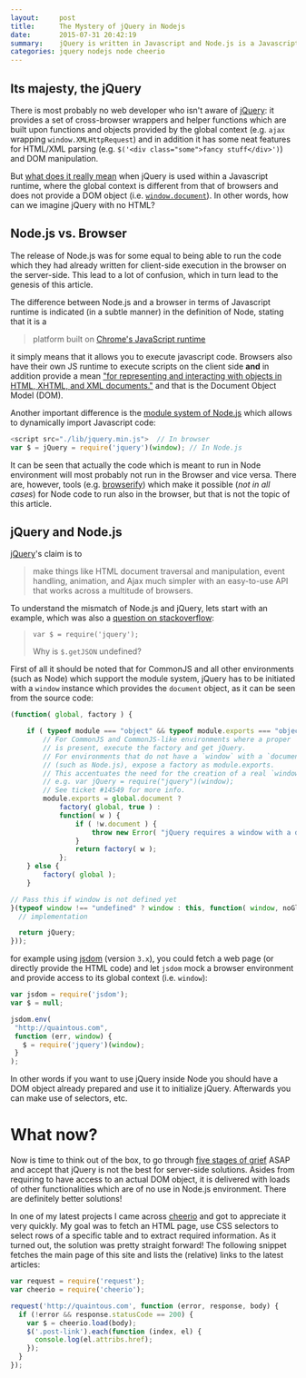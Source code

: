 ```yaml
---
layout:     post
title:      The Mystery of jQuery in Nodejs
date:       2015-07-31 20:42:19
summary:    jQuery is written in Javascript and Node.js is a Javascript runtime, so why using jQuery in Node.js doesn't make sense? (actually it might, but let's all agree that it doesn't)
categories: jquery nodejs node cheerio
---
```


## Its majesty, the jQuery
There is most probably no web developer who isn't aware of [jQuery](https://jquery.com/): it provides a set of cross-browser wrappers and helper functions which are built upon functions and objects provided by the global context (e.g. `ajax` wrapping `window.XMLHttpRequest`) and in addition it has some neat features for HTML/XML parsing (e.g. `$('<div class="some">fancy stuff</div>')`) and DOM manipulation.

But [what does it really mean](http://stackoverflow.com/q/31393714/2295964) when jQuery is used within a Javascript runtime, where the global context is different from that of browsers and does not provide a DOM object (i.e. [`window.document`](https://developer.mozilla.org/en-US/docs/Web/API/document)). In other words, how can we imagine jQuery with no HTML?

## Node.js vs. Browser
The release of Node.js was for some equal to being able to run the code which they had already written for client-side execution in the browser on the server-side. This lead to a lot of confusion, which in turn lead to the genesis of this article.

The difference between Node.js and a browser in terms of Javascript runtime is indicated (in a subtle manner) in the definition of Node, stating that it is a

> platform built on [Chrome's JavaScript runtime](http://code.google.com/p/v8/)

it simply means that it allows you to execute javascript code. Browsers also have their own JS runtime to execute scripts on the client side **and** in addition provide a mean ["for representing and interacting with objects in HTML, XHTML, and XML documents."](https://en.wikipedia.org/wiki/Document_Object_Model) and that is the Document Object Model (DOM).

Another important difference is the [module system of Node.js](https://nodejs.org/api/modules.html) which allows to dynamically import Javascript code:

```js
<script src="./lib/jquery.min.js">  // In browser
var $ = jQuery = require('jquery')(window); // In Node.js
```

It can be seen that actually the code which is meant to run in Node environment will most probably not run in the Browser and vice versa. There are, however, tools (e.g. [browserify](http://browserify.org/)) which make it possible (*not in all cases*) for Node code to run also in the browser, but that is not the topic of this article.

## jQuery and Node.js
[jQuery](https://jquery.com/)'s claim is to

> make things like HTML document traversal and manipulation, event handling, animation, and Ajax much simpler with an easy-to-use API that works across a multitude of browsers.

To understand the mismatch of Node.js and jQuery, lets start with an example, which was also a [question on stackoverflow](http://stackoverflow.com/q/31654977/2295964):

> `var $ = require('jquery');`
>
> Why is `$.getJSON` undefined?

First of all it should be noted that for CommonJS and all other environments (such as Node) which support the module system, jQuery has to be initiated with a `window` instance which provides the `document` object, as it can be seen from the source code:

```js
(function( global, factory ) {

    if ( typeof module === "object" && typeof module.exports === "object" ) {
        // For CommonJS and CommonJS-like environments where a proper `window`
        // is present, execute the factory and get jQuery.
        // For environments that do not have a `window` with a `document`
        // (such as Node.js), expose a factory as module.exports.
        // This accentuates the need for the creation of a real `window`.
        // e.g. var jQuery = require("jquery")(window);
        // See ticket #14549 for more info.
        module.exports = global.document ?
            factory( global, true ) :
            function( w ) {
                if ( !w.document ) {
                    throw new Error( "jQuery requires a window with a document" );
                }
                return factory( w );
            };
    } else {
        factory( global );
    }

// Pass this if window is not defined yet
}(typeof window !== "undefined" ? window : this, function( window, noGlobal ) {
  // implementation

  return jQuery;
}));
```
for example using [jsdom](https://github.com/tmpvar/jsdom) (version `3.x`), you could fetch a web page (or directly provide the HTML code) and let `jsdom` mock a browser environment and provide access to its global context (i.e. `window`):

```js
var jsdom = require('jsdom');
var $ = null;

jsdom.env(
 "http://quaintous.com",
 function (err, window) {
   $ = require('jquery')(window);
 }
);
```

In other words if you want to use jQuery inside Node you should have a DOM object already prepared and use it to initialize jQuery. Afterwards you can make use of selectors, etc.

# What now?
Now is time to think out of the box, to go through [five stages of grief](https://en.wikipedia.org/wiki/K%C3%BCbler-Ross_model) ASAP and accept that jQuery is not the best for server-side solutions. Asides from requiring to have access to an actual DOM object, it is delivered with loads of other functionalities which are of no use in Node.js environment. There are definitely better solutions!

In one of my latest projects I came across [cheerio](https://github.com/cheeriojs/cheerio) and got to appreciate it very quickly. My goal was to fetch an HTML page, use CSS selectors to select rows of a specific table and to extract required information. As it turned out, the solution was pretty straight forward! The following snippet fetches the main page of this site and lists the (relative) links to the latest articles:

```js
var request = require('request');
var cheerio = require('cheerio');

request('http://quaintous.com', function (error, response, body) {
  if (!error && response.statusCode == 200) {
    var $ = cheerio.load(body);
    $('.post-link').each(function (index, el) {
      console.log(el.attribs.href);
    });
  }
});
```
